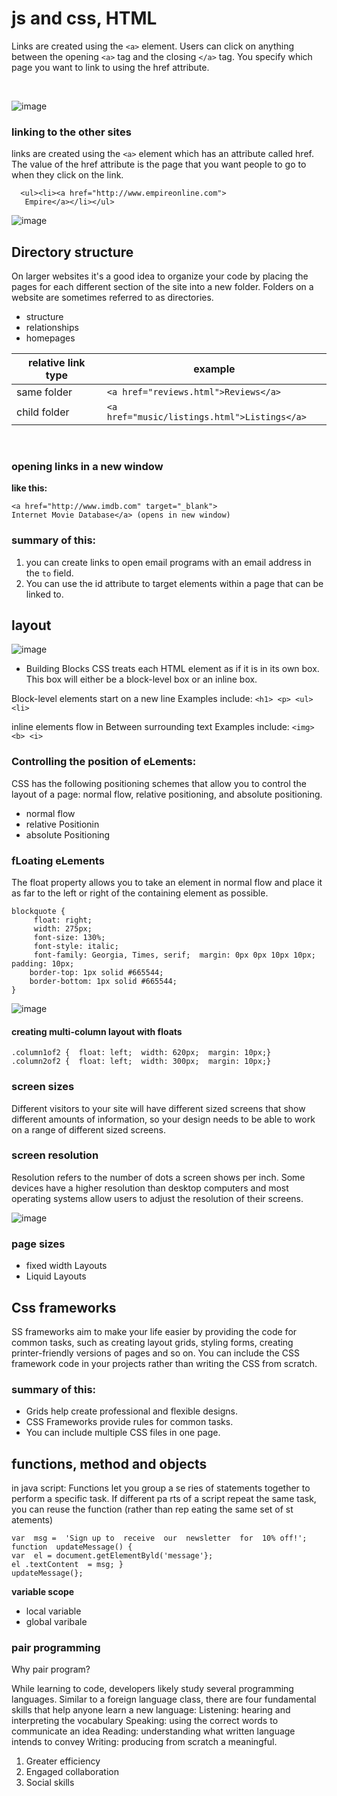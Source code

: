 # js and css, HTML


Links are created using the `<a>` element. Users can click on anything 
between the opening `<a>` tag and the closing `</a>` tag. You specify 
which page you want to link to using the href attribute.

&nbsp;

![image](https://www.copahost.com/blog/wp-content/uploads/2019/07/html-link.jpg)

### linking to the other sites
links are created using the `<a>` element which has an attribute called href. The value of the href attribute is the page that you want people to go to when they click on the link.

```
  <ul><li><a href="http://www.empireonline.com"> 
   Empire</a></li></ul>
   ```

 ![image](https://developer.mozilla.org/en-US/docs/Learn/HTML/Introduction_to_HTML/Creating_hyperlinks/navigation-example.png)

 ## Directory structure

On larger websites it's a good idea to organize your code by placing the 
pages for each different section of the site into a new folder. Folders on a 
website are sometimes referred to as directories.
- structure
- relationships 
- homepages

| relative link type | example |
| --- | ----------- |
| same folder |`<a href="reviews.html">Reviews</a>`|
| child folder |`<a href="music/listings.html">Listings</a>`|

&nbsp;

### opening links in a new window
**like this:**

 ```
 <a href="http://www.imdb.com" target="_blank">
Internet Movie Database</a> (opens in new window)
```

### summary of this: 
1. you can create links to open email programs with an email address in the `to` field.
2. You can use the id attribute to target elements within a page that can be linked to.


## layout

![image](https://media.geeksforgeeks.org/wp-content/uploads/layout.png)

* Building Blocks
CSS treats each HTML element as if it is in its own box. This box will either be a block-level box or an inline box.

Block-level elements start on a new line
Examples include:
`<h1> <p> <ul> <li>`

inline elements flow in Between surrounding text
Examples include:
`<img> <b> <i>`

### Controlling the position of eLements:

CSS has the following positioning schemes that allow you to control 
the layout of a page: normal flow, relative positioning, and absolute 
positioning.

+ normal flow
+ relative Positionin
+ absolute Positioning


### fLoating eLements

The float property allows you to take an element in normal flow and place it as far to the left or right of the containing element as possible.

```
blockquote {   
     float: right;        
     width: 275px;        
     font-size: 130%;        
     font-style: italic;        
     font-family: Georgia, Times, serif;  margin: 0px 0px 10px 10px;  padding: 10px;       
    border-top: 1px solid #665544;        
    border-bottom: 1px solid #665544;
}
```
![image](https://miro.medium.com/max/1400/0*0Jt6AoXxmN0n0qhN)

#### creating multi-column layout with floats
```
.column1of2 {  float: left;  width: 620px;  margin: 10px;}
.column2of2 {  float: left;  width: 300px;  margin: 10px;}
```

### screen sizes

Different visitors to your site will have different sized screens that show 
different amounts of information, so your design needs to be able to 
work on a range of different sized screens.

### screen resolution
Resolution refers to the number of dots a screen shows per inch. Some devices have a higher resolution than desktop computers and most operating systems allow users to adjust the resolution of their screens.

![image](https://1.bp.blogspot.com/-UOptUFoXC50/VuY04WTtF4I/AAAAAAAABHo/JiwHGIcwcgMt9tGRhrBTzX4vk3zKnP9cw/s1600/responsive_design_breakpoints.png)

### page sizes
* fixed width Layouts
* Liquid Layouts

## Css frameworks
SS frameworks aim to make your life easier by providing the code for common tasks, such as creating layout grids, styling forms, creating printer-friendly versions of pages and so on. You can include the CSS framework code in your projects rather than writing the CSS from scratch.

### summary of this:
+ Grids help create professional and flexible designs. 
+ CSS Frameworks provide rules for common tasks. 
+ You can include multiple CSS files in one page.

## functions, method and objects
in java script: 
Functions let you group a se ries of statements together to perform a specific task.  If different  pa rts of a script repeat the same task, you can reuse the function (rather than rep eating the same set of st atements)

```
var  msg =  'Sign up to  receive  our  newsletter  for  10% off!'; 
function  updateMessage() { 
var  el = document.getElementByld('message'}; 
el .textContent  = msg; } 
updateMessage(}; 
```

**variable scope**
- local variable
- global varibale 


### pair programming 

Why pair program?

While learning to code, developers likely study several programming languages. Similar to a foreign language class, there are four fundamental skills that help anyone learn a new language: Listening: hearing and interpreting the vocabulary Speaking: using the correct words to communicate an idea Reading: understanding what written language intends to convey Writing: producing from scratch a meaningful.
 1. Greater efficiency
 2. Engaged collaboration
 3. Social skills















